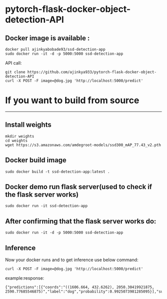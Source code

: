 # pytorch-flask-docker-object-detection-API

## Docker image is available :

```
docker pull ajinkyabobade93/ssd-detection-app
sudo docker run -it -d -p 5000:5000 ssd-detection-app
```
API call:

```
git clone https://github.com/ajinkya933/pytorch-flask-docker-object-detection-API
curl -X POST -F image=@dog.jpg 'http://localhost:5000/predict'
```
# If you want to build from source 
___

## Install weights

```
mkdir weights
cd weights
wget https://s3.amazonaws.com/amdegroot-models/ssd300_mAP_77.43_v2.pth
```
## Docker build image

```
sudo docker build -t ssd-detection-app:latest .
```

## Docker demo run flask server(used to check if the flask server works)
```
sudo docker run -it ssd-detection-app
```
## After confirming that the flask server works do:
```
sudo docker run -it -d -p 5000:5000 ssd-detection-app
```
## Inference
Now your docker runs and to get inference use below command:
```
curl -X POST -F image=@dog.jpg 'http://localhost:5000/predict'
```
example:response:
```
{"predictions":[{"coords":"((1606.664, 432.6262), 2050.30419921875, 2590.77685546875)","label":"dog","probability":0.9925073981285095}],"success":true}
```
